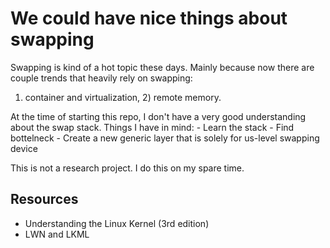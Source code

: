 # We could have nice things about swapping

Swapping is kind of a hot topic these days.
Mainly because now there are couple trends that heavily rely on swapping:
1) container and virtualization, 2) remote memory.


At the time of starting this repo, I don't have a very good understanding
about the swap stack. Things I have in mind:
    - Learn the stack
    - Find bottelneck
    - Create a new generic layer that is solely for us-level swapping device

This is not a research project. I do this on my spare time.

## Resources

- Understanding the Linux Kernel (3rd edition)
- LWN and LKML

